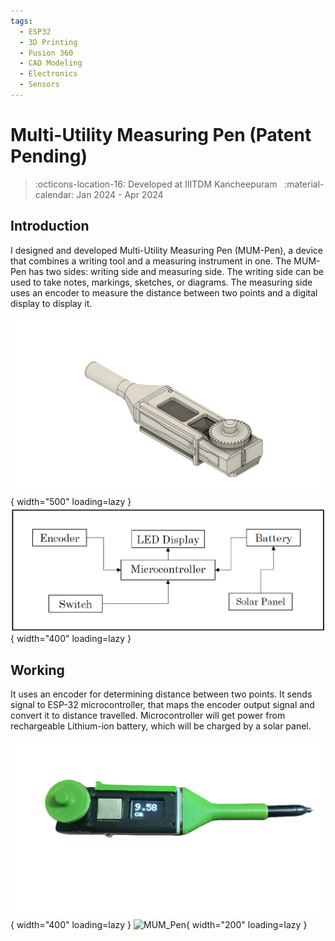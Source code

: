 ```yaml
---
tags:
  - ESP32
  - 3D Printing
  - Fusion 360
  - CAD Modeling
  - Electronics
  - Sensors
---
```

# Multi-Utility Measuring Pen (Patent Pending)
> :octicons-location-16: Developed at IIITDM Kancheepuram &nbsp;
> :material-calendar: Jan 2024 - Apr 2024 &nbsp;

## Introduction
I designed and developed Multi-Utility Measuring Pen (MUM-Pen), a device that combines a writing tool and a measuring instrument in one. The MUM-Pen has two sides: writing side and measuring side. The writing side can be used to take notes, markings, sketches, or diagrams. The measuring side uses an encoder to measure the distance between two points and a digital display to display it.

![MUM_Pen](MUMPen_v62.png){ width="500" loading=lazy } ![MUM_Pen](image.png){ width="400" loading=lazy }

## Working
It uses an encoder for determining distance between two points. It sends signal to ESP-32 microcontroller, that maps the encoder output signal and convert it to distance travelled. Microcontroller will get power from rechargeable Lithium-ion battery, which will be charged by a solar panel.

![MUM_Pen](mum_pen.png){ width="400" loading=lazy } ![MUM_Pen](mum_pen.gif){ width="200" loading=lazy }